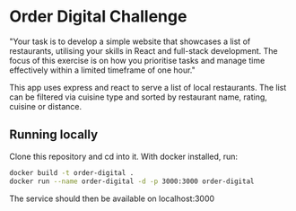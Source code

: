 # Order Digital Challenge 

"Your task is to develop a simple website that showcases a list of restaurants, utilising your skills in React and full-stack development. The focus of this exercise is on how you prioritise tasks and manage time effectively within a limited timeframe of one hour."

This app uses express and react to serve a list of local restaurants.  The list can be filtered via cuisine type and sorted by restaurant name, rating, cuisine or distance.

## Running locally 

Clone this repository and cd into it.  With docker installed, run:

```bash
docker build -t order-digital .
docker run --name order-digital -d -p 3000:3000 order-digital
```
The service should then be available on localhost:3000



